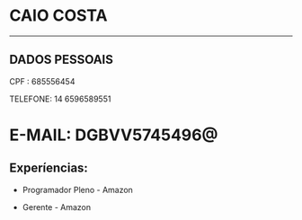 # CAIO COSTA
-----------
## DADOS PESSOAIS
CPF : 685556454

TELEFONE: 14 6596589551

E-MAIL: DGBVV5745496@
=======

## Experíencias:

- Programador Pleno - Amazon 

- Gerente - Amazon 

